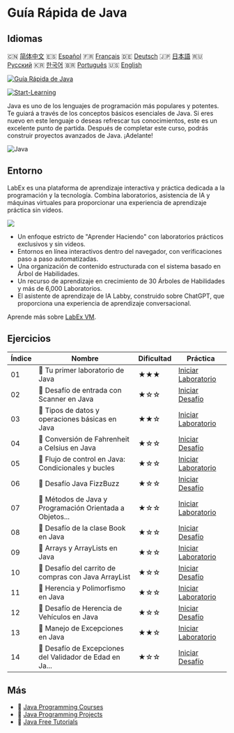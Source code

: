 # Guía Rápida de Java

## Idiomas

🇨🇳 [简体中文](README_zh.md) 🇪🇸 [Español](README_es.md) 🇫🇷 [Français](README_fr.md) 🇩🇪 [Deutsch](README_de.md) 🇯🇵 [日本語](README_ja.md) 🇷🇺 [Русский](README_ru.md) 🇰🇷 [한국어](README_ko.md) 🇧🇷 [Português](README_pt.md) 🇺🇸 [English](README.md) 

[![Guía Rápida de Java](https://cover-creator.labex.io/quick-start-with-java.png?lang=es)](https://labex.io/es/courses/quick-start-with-java)

[![Start-Learning](https://img.shields.io/badge/Start-Learning-whitesmoke?style=for-the-badge)](https://labex.io/es/courses/quick-start-with-java)

Java es uno de los lenguajes de programación más populares y potentes. Te guiará a través de los conceptos básicos esenciales de Java. Si eres nuevo en este lenguaje o deseas refrescar tus conocimientos, este es un excelente punto de partida. Después de completar este curso, podrás construir proyectos avanzados de Java. ¡Adelante!

![Java](https://img.shields.io/badge/Java-whitesmoke?style=for-the-badge&logo=java)


## Entorno

LabEx es una plataforma de aprendizaje interactiva y práctica dedicada a la programación y la tecnología. Combina laboratorios, asistencia de IA y máquinas virtuales para proporcionar una experiencia de aprendizaje práctica sin videos.

![](https://tutorial-screenshot.getvm.io/images/vm-1725247253.png)

- Un enfoque estricto de "Aprender Haciendo" con laboratorios prácticos exclusivos y sin videos.
- Entornos en línea interactivos dentro del navegador, con verificaciones paso a paso automatizadas.
- Una organización de contenido estructurada con el sistema basado en Árbol de Habilidades.
- Un recurso de aprendizaje en crecimiento de 30 Árboles de Habilidades y más de 6,000 Laboratorios.
- El asistente de aprendizaje de IA Labby, construido sobre ChatGPT, que proporciona una experiencia de aprendizaje conversacional.

Aprende más sobre [LabEx VM](https://support.labex.io/using-labex/virtual-machine).

## Ejercicios

|   Índice | Nombre                                                   | Dificultad   | Práctica                                                                                                                                       |
|----------|----------------------------------------------------------|--------------|------------------------------------------------------------------------------------------------------------------------------------------------|
|       01 | 📖 Tu primer laboratorio de Java                         | ★★★          | <a target='_blank' href='https://labex.io/es/tutorials/java-your-first-java-lab-411751'>Iniciar Laboratorio</a>                                |
|       02 | 🎯 Desafío de entrada con Scanner en Java                | ★☆☆          | <a target='_blank' href='https://labex.io/es/tutorials/java-java-scanner-input-challenge-413835'>Iniciar Desafío</a>                           |
|       03 | 📖 Tipos de datos y operaciones básicas en Java          | ★★☆          | <a target='_blank' href='https://labex.io/es/tutorials/java-java-data-types-and-basic-operations-413744'>Iniciar Laboratorio</a>               |
|       04 | 🎯 Conversión de Fahrenheit a Celsius en Java            | ★☆☆          | <a target='_blank' href='https://labex.io/es/tutorials/java-java-fahrenheit-to-celsius-conversion-413851'>Iniciar Desafío</a>                  |
|       05 | 📖 Flujo de control en Java: Condicionales y bucles      | ★☆☆          | <a target='_blank' href='https://labex.io/es/tutorials/java-java-control-flow-conditionals-and-loops-413751'>Iniciar Laboratorio</a>           |
|       06 | 🎯 Desafío Java FizzBuzz                                 | ★☆☆          | <a target='_blank' href='https://labex.io/es/tutorials/java-java-fizzbuzz-challenge-413852'>Iniciar Desafío</a>                                |
|       07 | 📖 Métodos de Java y Programación Orientada a Objetos... | ★☆☆          | <a target='_blank' href='https://labex.io/es/tutorials/java-java-methods-and-basic-object-oriented-programming-413809'>Iniciar Laboratorio</a> |
|       08 | 🎯 Desafío de la clase Book en Java                      | ★☆☆          | <a target='_blank' href='https://labex.io/es/tutorials/java-java-book-class-challenge-413850'>Iniciar Desafío</a>                              |
|       09 | 📖 Arrays y ArrayLists en Java                           | ★☆☆          | <a target='_blank' href='https://labex.io/es/tutorials/java-java-arrays-and-arraylists-413820'>Iniciar Laboratorio</a>                         |
|       10 | 🎯 Desafío del carrito de compras con Java ArrayList     | ★☆☆          | <a target='_blank' href='https://labex.io/es/tutorials/java-java-arraylist-shopping-cart-challenge-413849'>Iniciar Desafío</a>                 |
|       11 | 📖 Herencia y Polimorfismo en Java                       | ★☆☆          | <a target='_blank' href='https://labex.io/es/tutorials/java-java-inheritance-and-polymorphism-413825'>Iniciar Laboratorio</a>                  |
|       12 | 🎯 Desafío de Herencia de Vehículos en Java              | ★☆☆          | <a target='_blank' href='https://labex.io/es/tutorials/java-java-vehicle-inheritance-challenge-413854'>Iniciar Desafío</a>                     |
|       13 | 📖 Manejo de Excepciones en Java                         | ★★☆          | <a target='_blank' href='https://labex.io/es/tutorials/java-java-exception-handling-413830'>Iniciar Laboratorio</a>                            |
|       14 | 🎯 Desafío de Excepciones del Validador de Edad en Ja... | ★☆☆          | <a target='_blank' href='https://labex.io/es/tutorials/java-java-age-validator-exception-challenge-413848'>Iniciar Desafío</a>                 |

## Más

- 🔗 [Java Programming Courses](https://github.com/labex-labs/awesome-programming-courses)
- 🔗 [Java Programming Projects](https://github.com/labex-labs/awesome-programming-projects)
- 🔗 [Java Free Tutorials](https://github.com/labex-labs/java-free-tutorials)

